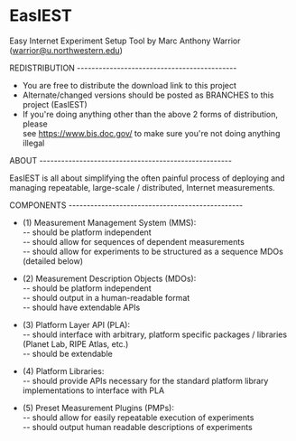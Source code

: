 # EasIEST
Easy Internet Experiment Setup Tool
by Marc Anthony Warrior (warrior@u.northwestern.edu)


REDISTRIBUTION --------------------------------------------

- You are free to distribute the download link to this project  
- Alternate/changed versions should be posted as BRANCHES to this project (EasIEST)  
- If you're doing anything other than the above 2 forms of distribution, please  
see https://www.bis.doc.gov/ to make sure you're not doing anything illegal  

ABOUT -----------------------------------------------------

EasIEST is all about simplifying the often painful process of deploying and
managing repeatable, large-scale / distributed, Internet measurements.

COMPONENTS ------------------------------------------------
- (1) Measurement Management System (MMS):  
-- should be platform independent  
-- should allow for sequences of dependent measurements  
-- should allow for experiments to be structured as a sequence MDOs (detailed below)  

- (2) Measurement Description Objects (MDOs):     
-- should be platform independent  
-- should output in a human-readable format  
-- should have extendable APIs  

- (3) Platform Layer API (PLA):  
-- should interface with arbitrary, platform specific packages / libraries
(Planet Lab, RIPE Atlas, etc.)  
-- should be extendable  

- (4) Platform Libraries:  
-- should provide APIs necessary for the standard platform library
implementations to interface with PLA

- (5) Preset Measurement Plugins (PMPs):  
-- should allow for easily repeatable execution of experiments  
-- should output human readable descriptions of experiments  

